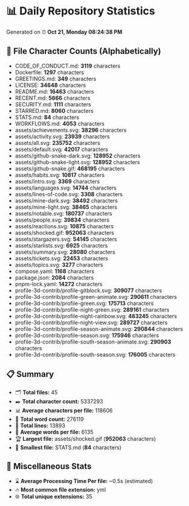 # 📊 Daily Repository Statistics
Generated on ⏰ **Oct 21, Monday 08:24:38 PM**

## 📂 File Character Counts (Alphabetically)
- CODE_OF_CONDUCT.md: **3119** characters
- Dockerfile: **1297** characters
- GREETINGS.md: **349** characters
- LICENSE: **34648** characters
- README.md: **16463** characters
- RECENT.md: **5666** characters
- SECURITY.md: **1111** characters
- STARRED.md: **8060** characters
- STATS.md: **84** characters
- WORKFLOWS.md: **4053** characters
- assets/achievements.svg: **38296** characters
- assets/activity.svg: **23939** characters
- assets/all.svg: **235752** characters
- assets/default.svg: **42017** characters
- assets/github-snake-dark.svg: **128952** characters
- assets/github-snake-light.svg: **128952** characters
- assets/github-snake.gif: **468195** characters
- assets/habits.svg: **10817** characters
- assets/intro.svg: **3369** characters
- assets/languages.svg: **14744** characters
- assets/lines-of-code.svg: **3308** characters
- assets/mine-dark.svg: **38492** characters
- assets/mine-light.svg: **38465** characters
- assets/notable.svg: **180737** characters
- assets/people.svg: **39834** characters
- assets/reactions.svg: **10875** characters
- assets/shocked.gif: **952063** characters
- assets/stargazers.svg: **54145** characters
- assets/starlists.svg: **6925** characters
- assets/summary.svg: **28080** characters
- assets/tickets.svg: **22453** characters
- assets/topics.svg: **3277** characters
- compose.yaml: **1168** characters
- package.json: **2084** characters
- pnpm-lock.yaml: **14272** characters
- profile-3d-contrib/profile-gitblock.svg: **309077** characters
- profile-3d-contrib/profile-green-animate.svg: **290611** characters
- profile-3d-contrib/profile-green.svg: **175713** characters
- profile-3d-contrib/profile-night-green.svg: **289161** characters
- profile-3d-contrib/profile-night-rainbow.svg: **483245** characters
- profile-3d-contrib/profile-night-view.svg: **289727** characters
- profile-3d-contrib/profile-season-animate.svg: **290844** characters
- profile-3d-contrib/profile-season.svg: **175946** characters
- profile-3d-contrib/profile-south-season-animate.svg: **290903** characters
- profile-3d-contrib/profile-south-season.svg: **176005** characters

## 📋 Summary
- 🗂️ **Total files:** 45
- ✒️ **Total character count:** 5337293
- 📊 **Average characters per file:** 118606
- 📝 **Total word count:** 276119
- 🧾 **Total lines:** 13893
- 📐 **Average words per file:** 6135
- 🏆 **Largest file:** assets/shocked.gif (**952063** characters)
- 🥉 **Smallest file:** STATS.md (**84** characters)

## 🌟 Miscellaneous Stats
- ⌛ **Average Processing Time Per file:** ~0.5s (estimated)
- 🔥 **Most common file extension:** yml
- 🌐 **Total unique extensions:** 35
